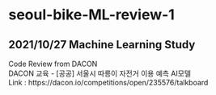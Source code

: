 # seoul-bike-ML-review-1
<p>
<h2>2021/10/27 Machine Learning Study</h2>
Code Review from DACON<br>
DACON 교육 - [공공] 서울시 따릉이 자전거 이용 예측 AI모델<br>
Link : https://dacon.io/competitions/open/235576/talkboard<br>
</p>
